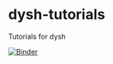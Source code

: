 # dysh-tutorials
Tutorials for dysh

[![Binder](https://mybinder.org/badge_logo.svg)](https://mybinder.org/v2/gh/astrofle/dysh-tutorials/main?urlpath=git-pull%3Frepo%3Dhttps%253A%252F%252Fgithub.com%252FGreenBankObservatory%252Fdysh%26urlpath%3Dlab%252Ftree%252Fdysh%252Fnotebooks%252Fexamples%26branch%3Drelease-0.2.0)
